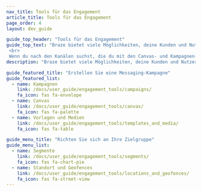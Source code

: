 ```yaml
---
nav_title: Tools für das Engagement
article_title: Tools für das Engagement
page_order: 4
layout: dev_guide

guide_top_header: "Tools für das Engagement"
guide_top_text: "Braze bietet viele Möglichkeiten, deine Kunden und Nutzer mit unseren Kampagnen und Canvas-Tools zu erreichen. Mit unseren Vorlagen und Medien-Tools können Sie auch die Konsistenz optimieren (und Bilder und andere Inhalte hochladen). Von dort aus kannst du Segmente und Geofences erstellen, um deine Zielgruppe nach Standort oder anderen Attributen anzusprechen. <br>
 <br>
 Wenn du nach den Kanälen suchst, die du mit den Canvas- und Kampagnen-Tools von Braze senden kannst, schau dir unseren Abschnitt <a href='/docs/user_guide/message_building_by_channel/'>Nachrichtenerstellung nach Kanal</a> an."
description: "Braze bietet viele Möglichkeiten, deine Kunden und Nutzer mit unseren Kampagnen und Canvas-Tools zu erreichen. Sie können auch mit unseren Vorlagen und Medientools für Konsistenz optimieren."

guide_featured_title: "Erstellen Sie eine Messaging-Kampagne"
guide_featured_list:
  - name: Kampagnen
    link: /docs/user_guide/engagement_tools/campaigns/
    fa_icon: fas fa-envelope
  - name: Canvas
    link: /docs/user_guide/engagement_tools/canvas/
    fa_icon: fas fa-palette
  - name: Vorlagen und Medien
    link: /docs/user_guide/engagement_tools/templates_and_media/
    fa_icon: fas fa-table

guide_menu_title: "Richten Sie sich an Ihre Zielgruppe"
guide_menu_list:
  - name: Segmente
    link: /docs/user_guide/engagement_tools/segments/
    fa_icon: fas fa-chart-pie
  - name: Standort und Geofences
    link: /docs/user_guide/engagement_tools/locations_and_geofences/
    fa_icon: fas fa-street-view
---
```

